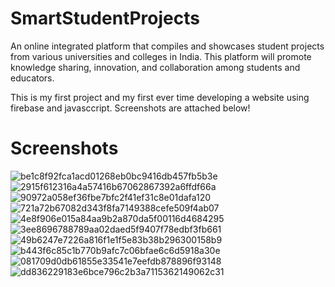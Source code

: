 # SmartStudentProjects
An online integrated platform that compiles and showcases student projects from various universities and colleges in India. This platform will promote knowledge sharing, innovation, and collaboration among students and educators.

This is my first project and my first ever time developing a website using firebase and javasccript. Screenshots are attached below!

# Screenshots
![be1c8f92fca1acd01268eb0bc9416db457fb5b3e](https://github.com/aryanranderiya/SmartStudentProjects/assets/64796509/48d50f39-a08a-4c8c-973e-6c2921ddd333)
![2915f612316a4a57416b67062867392a6ffdf66a](https://github.com/aryanranderiya/SmartStudentProjects/assets/64796509/722b2ec0-79af-4919-a32f-85d1ad142047)
![90972a058ef36fbe7bfc2f41ef31c8e01dafa120](https://github.com/aryanranderiya/SmartStudentProjects/assets/64796509/26839f49-d4be-4a29-86bd-d1ee19c06a65)
![721a72b67082d343f8fa7149388cefe509f4ab07](https://github.com/aryanranderiya/SmartStudentProjects/assets/64796509/66757465-c8db-402f-80e5-f92c3954414b)
![4e8f906e015a84aa9b2a870da5f00116d4684295](https://github.com/aryanranderiya/SmartStudentProjects/assets/64796509/840b706c-57a1-4d7b-a70a-895e00991f96)
![3ee8696788789aa02daed5f9407f78edbf3fb661](https://github.com/aryanranderiya/SmartStudentProjects/assets/64796509/84c554f5-dc9e-4d20-b710-718b02406af5)
![49b6247e7226a816f1e1f5e83b38b296300158b9](https://github.com/aryanranderiya/SmartStudentProjects/assets/64796509/81fc7210-008c-433f-8653-6ced55f0cfb8)
![b443f6c85c1b770b9afc7c06bfae6c6d5918a30e](https://github.com/aryanranderiya/SmartStudentProjects/assets/64796509/837cf948-4c3f-450d-b1ea-e6bc01b04dd1)
![081709d0db61855e33541e7eefdb878896f93148](https://github.com/aryanranderiya/SmartStudentProjects/assets/64796509/e4c9937f-da69-4f16-8586-be058dd70239)
![dd836229183e6bce796c2b3a7115362149062c31](https://github.com/aryanranderiya/SmartStudentProjects/assets/64796509/4afa1c1d-028d-4531-b02f-bf686883b2a8)
